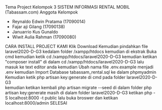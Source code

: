 Tema Project Kelompok 3 
SISTEM INFORMASI RENTAL MOBIL (Tabassam.com)
Anggota Kelompok
- Reynaldo Edwin Pratama (17090014)
- Fajar aji Gilang (17090138)
- Januarrio Kus Gunaldo
- Wiwit Aulia Rahman (17090080)


CARA INSTALL PROJECT KAMI 
Klik Download 
Kemudian pindahkan file laravel2020-D-G3 kedalam folder /xampp/htdocs kemudian di ekstrak 
Buka cmd kemudian ketik cd /xampp/htdocs/laravel2020-D-G3
kemudian ketikan "composer install" di dalam cd /xampp/htdocs/laravel2020-D-G3
lalu masuk ke text editor anda kemudian Ubah nama file .env.example menjadi .env
kemudian Import Database tabassam_rental.sql ke dalam phpmyadmin
Kemudian ketik php artisan key:generate di cmd pada folder laravel2020-D-G3  
kemudian ketikan kembali php artisan migrate --seed di dalam folder php artisan key:generate
masih di dalam folder laravel2020-D-G3 ketikan php -S localhost:8000 -t public
lalu buka broswer dan ketikan localhost:8000/admin
SELESAI
